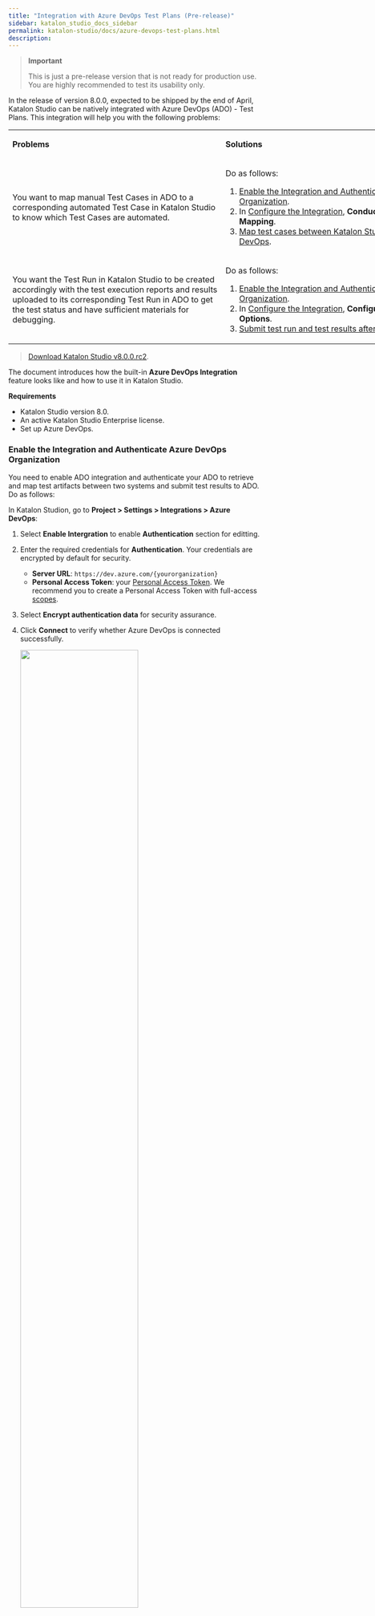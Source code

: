 ```yaml
---
title: "Integration with Azure DevOps Test Plans (Pre-release)"
sidebar: katalon_studio_docs_sidebar
permalink: katalon-studio/docs/azure-devops-test-plans.html
description: 
---
```


> **Important**
>
> This is just a pre-release version that is not ready for production use. You are highly recommended to test its usability only.

In the release of version 8.0.0, expected to be shipped by the end of April, Katalon Studio can be natively integrated with Azure DevOps (ADO) - Test Plans. This integration will help you with the following problems:

<table style="width: 914px;">
	<tbody>
		<tr>
			<td style="width: 417px;">
				<p><strong>Problems</strong></p>
			</td>
			<td style="width: 481px;">
				<p><strong>Solutions</strong></p>
			</td>
		</tr>
		<tr>
			<td style="width: 417px;">
				<p>You want to map manual Test Cases in ADO to a corresponding automated Test Case in Katalon Studio to know which Test Cases are automated.</p>
			</td>
			<td style="width: 481px;">
				<p>Do as follows:</p>
				<ol>
					<li><a href="https://docs.katalon.com/katalon-studio/docs/azure-devops-test-plans.html#enable-the-integration-and-authenticate-azure-devops-organization">Enable the Integration and Authenticate Azure DevOps Organization</a>.</li>
					<li>In <a href="https://docs.katalon.com/katalon-studio/docs/azure-devops-test-plans.html#configure-the-integration">Configure the Integration</a>, <strong>Conduct Test Artifacts Mapping</strong>.</li>
					<li><a href="https://docs.katalon.com/katalon-studio/docs/azure-devops-test-plans.html#map-test-cases-between-katalon-studio-and-azure-devops">Map test cases between Katalon Studio and Azure DevOps</a>.</li>
				</ol>
			</td>
		</tr>
		<tr>
			<td style="width: 417px;">
				<p>You want the Test Run in Katalon Studio to be created accordingly with the test execution reports and results uploaded to its corresponding Test Run in ADO to get the test status and have sufficient materials for debugging.</p>
			</td>
			<td style="width: 481px;">
				<p>Do as follows:</p>
				<ol>
					<li><a href="https://docs.katalon.com/katalon-studio/docs/azure-devops-test-plans.html#enable-the-integration-and-authenticate-azure-devops-organization">Enable the Integration and Authenticate Azure DevOps Organization</a>.</li>
					<li>In <a href="https://docs.katalon.com/katalon-studio/docs/azure-devops-test-plans.html#configure-the-integration">Configure the Integration</a>, <strong>Configure Submission Options</strong>.</li>
					<li><a href="https://docs.katalon.com/katalon-studio/docs/azure-devops-test-plans.html#submit-test-run-and-test-results-after-execution">Submit test run and test results after execution</a>.</li>
				</ol>
			</td>
		</tr>
	</tbody>
</table>

> [Download Katalon Studio v8.0.0.rc2](https://github.com/katalon-studio/katalon-studio/releases/tag/v8.0.0.rc2).

The document introduces how the built-in **Azure DevOps Integration** feature looks like and how to use it in Katalon Studio.

**Requirements**

* Katalon Studio version 8.0.
* An active Katalon Studio Enterprise license.
* Set up Azure DevOps.

### Enable the Integration and Authenticate Azure DevOps Organization

You need to enable ADO integration and authenticate your ADO to retrieve and map test artifacts between two systems and submit test results to ADO. Do as follows:

In Katalon Studion, go to **Project > Settings > Integrations > Azure DevOps**:

1. Select **Enable Intergration** to enable **Authentication** section for editting.

2. Enter the required credentials for **Authentication**. Your credentials are encrypted by default for security.

    - **Server URL**: `https://dev.azure.com/{yourorganization}`
    - **Personal Access Token**: your [Personal Access Token](https://docs.microsoft.com/en-us/azure/devops/organizations/accounts/use-personal-access-tokens-to-authenticate?view=azure-devops&tabs=preview-page). We recommend you to create a Personal Access Token with full-access [scopes](https://docs.microsoft.com/en-us/azure/devops/integrate/get-started/authentication/oauth?view=azure-devops#scopes).

3. Select **Encrypt authentication data** for security assurance.

4. Click **Connect** to verify whether Azure DevOps is connected successfully.

    <img src="https://github.com/katalon-studio/docs-images/raw/master/katalon-studio/docs/azure-devops-intergration/authentication.png" width=70%>

### Configure the Integration

After successfully authenticating with ADO, you can select an ADO project among those you have access to in the drop-down list of **Project**.

To configure the integration, do as follows:

1. Select a Project for submitting the test run.

    - Select a fetched project in the **Project** drop-down list.

    - The **Test Artifacts Mapping** and **Submission Option** fieldsets are expanded automatically. You can customize the settings in each section. 

        > Click **Fetch Project** to fetch the latest projects list.

        <img src="https://github.com/katalon-studio/docs-images/raw/master/katalon-studio/docs/azure-devops-intergration/expand-both.png" width=65%>
        
2. Conduct Test Artifacts Mapping

    - In the **Execution Status Mapping**, map **Katalon Studio's status** with **Azure DevOps's status** to match the test results in Katalon Studio with the test outcomes in ADO.

        <img src="https://github.com/katalon-studio/docs-images/raw/master/katalon-studio/docs/azure-devops-intergration/status-mapping.png" width=70%>

    - In the **Test Configuration Mapping**, map the **Execution OS/Device** and **Execution Browser/App** configured to run the test in Katalon Studio with the **Test Configurations in Azure DevOps**. 

        <img src="https://github.com/katalon-studio/docs-images/raw/master/katalon-studio/docs/azure-devops-intergration/test-configuration-mapping.png" width=70%>
    
        Depending on **what OS and platform** using to execute the test, Katalon Studio will get the corresponding **Azure Test Configuration** and use it as a filter for its configured test points for the test run submission.

        You can also **Add** or **Remove** item(s) to customize the settings.

        > **What is Test Configuration?**
        >
        > **A Test Configuration is a combination of configuration variable values**. Your configuration variables could be, for example, operating system, browser, CPU type, database. A configuration might be "Windows 8 + 32-bit CPU" or "Windows 10 + 64-bit CPU." [Learn more](https://docs.microsoft.com/en-us/azure/devops/test/test-different-configurations?view=azure-devops)

        > **What is Test Point?**
        > 
        > **A test point is a unique combination of a test case, test suite, configuration, and tester**. Test cases by themselves are not executable. When you add a test case to a test suite, test point(s) are generated. [Learn more](https://docs.microsoft.com/en-us/azure/devops/test/new-test-plans-page?view=azure-devops#execute-tab)

3. Configure Submission Options

    - Select a fetched test plan in the drop-down list, the test run is submitted to ADO automatically.

        > Click **Fetch Test Plans** to fetch the latest test plans list.

    - If you want to submit test results for ADO test case ID when there are multiple test points returned, select **Send test results when ...** to enable test run details for editing > enter the required **Test Run Name**.

    - Decide when and what to submit test results.

        <img src="https://github.com/katalon-studio/docs-images/raw/master/katalon-studio/docs/azure-devops-intergration/submission-options.png" width=65%>

4. Click **Apply and Close** to save your settings.

### Map test cases between Katalon Studio and Azure DevOps 

**In Katalon Studio:**

1. Double-click on a Test Case to open the test case view.
2. Select **Integrations** tab > specify the Test Cases ID(s) of ADO (to map to more than one ID, separate them by a comma).
3. Click **Verify** to check whether the test case id exists in ADO for mapping the test case(s) > **Save**.

    <img src="https://github.com/katalon-studio/docs-images/raw/master/katalon-studio/docs/azure-devops-intergration/map-ks-test-case-with-ado.png" width=60%>

### Submit test run and test results after execution

> Ensure that you have already taken the stated steps.

When the execution finishes, the test run is created, and test results are uploaded automatically to ADO in the format specified as below:

<img src="https://github.com/katalon-studio/docs-images/raw/master/katalon-studio/docs/azure-devops-intergration/result-on-ado.png" width=70%>

### Dynamically changing test run’s information in CLI

You can change the test plan ID, test run name, and build number of a test run by using the following command-line.

**Requirements**

* An active Katalon Runtime Engine license.
* Katalon Runtime Engine v8.0.

<table data-number-column="false" data-layout="default" data-autosize="false" data-pm-slice="1 1 []">
	<tbody>
		<tr>
			<th data-colwidth="254">
				<p>Katalonc Command-line Option</p>
			</th>
			<th data-colwidth="253">
				<p>Description</p>
			</th>
			<th data-colwidth="253">
				<p>Mandatory?</p>
			</th>
		</tr>
		<tr>
			<td data-colwidth="254">
				<p>-adoPlanId=&lt;testplan id&gt;</p>
			</td>
			<td data-colwidth="253">
				<p>Id of the test plan used for submitting test run(s).</p>
			</td>
			<td data-colwidth="253">
				<p>N</p>
			</td>
		</tr>
		<tr>
			<td data-colwidth="254">
				<p>-adoTestRunName="text"</p>
			</td>
			<td data-colwidth="253">
				<p>Create test run(s) on ADO with the specified name.</p>
			</td>
			<td data-colwidth="253">
				<p>N</p>
			</td>
		</tr>
		<tr>
			<td data-colwidth="254">
				<p>--info -adoBuildNumber="text"</p>
			</td>
			<td data-colwidth="253">
				<p>Pass the build number to Test Run properties on ADO.</p>
			</td>
			<td data-colwidth="253">
				<p>N</p>
			</td>
		</tr>
	</tbody>
</table>

### Known issues

* Both macOS and Windows builds:
   * [Katalon Studio] Moving Katalon Test Cases integrated with ADO to another folder causes the association to be lost. 
   * [Katalon Runtime Engine] Using `-adoPlanId` with **invalid** value causes the execution to stop.
   * Test Results submission is not applicable to a SKIPPED test case.
* macOS build only:
   * You can only set up this integration **ONCE** since there is an issue with switching the project and test plan later.
  
### Troubleshoot common issues

<table>
    <thead>
        <tr>
            <th>Error</th>
            <th>Solution</th>
        </tr>
    </thead>
    <tbody>
        <tr>
            <td>Cannot create Test Results for Azure DevOps Test Case ID= due to multiple Test Points returned.</td>
            <td>Please check Test Points with Id = ; or allow sending Test Results anyway in Project Settings.</td>
        </tr>
    </tbody>
</table>

